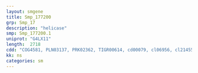 ```yaml
---
layout: smgene
title: Smp_177200
grp: Smp_17
description: "helicase"
smp: Smp_177200.1
uniprot: "G4LX11"
length:  2718
cdd: "COG4581, PLN03137, PRK02362, TIGR00614, cd00079, cl06956, cl21455, pfam00271, pfam08148, smart00490"
kk: ns
categories: sm
---
```

